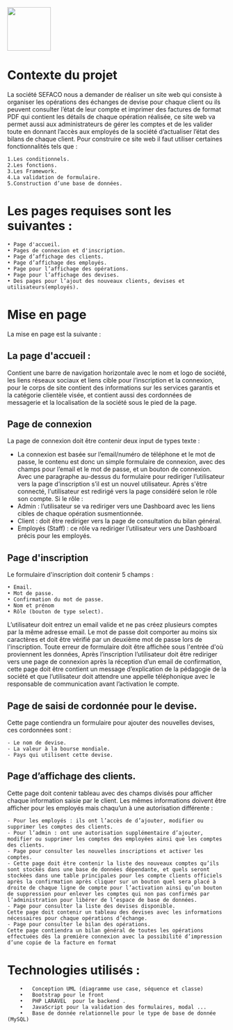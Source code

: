 <img style="width: 100px;" src="https://user-images.githubusercontent.com/93930982/180025721-861328d6-7276-4edd-8562-2b7e97a7e25b.png">


# Contexte du projet
La société SEFACO nous a demander de réaliser un site web qui consiste à organiser les opérations des échanges de devise pour chaque client ou ils peuvent consulter l’état de leur compte et imprimer des factures de format PDF qui contient les détails de chaque opération réalisée, ce site web va permet aussi aux administrateurs de gérer les comptes et de les valider toute en donnant l’accès aux employés de la société d’actualiser l’état des bilans de chaque client. Pour construire ce site web il faut utiliser certaines fonctionnalités tels que :

    1.Les conditionnels.
    2.Les fonctions.
    3.Les Framework. 
    4.La validation de formulaire.
    5.Construction d’une base de données.
  
  
# Les pages requises sont les suivantes :
    • Page d'accueil.
    • Pages de connexion et d'inscription.
    • Page d’affichage des clients.
    • Page d’affichage des employés.
    • Page pour l’affichage des opérations.
    • Page pour l’affichage des devises.
    • Des pages pour l’ajout des nouveaux clients, devises et utilisateurs(employés).
    
    
# Mise en page 
La mise en page est la suivante :

## La page d'accueil :
Contient une barre de navigation horizontale avec le nom et logo de société, les liens réseaux sociaux et liens cible pour l’inscription et la connexion, pour le corps de site contient des informations sur les services garantis et la catégorie clientèle visée, et contient aussi des cordonnées de messagerie et la localisation de la société sous le pied de la page.

## Page de connexion 
La page de connexion doit être contenir deux input de types texte :
- La connexion est basée sur l’email/numéro de téléphone et le mot de passe, le contenu est donc un simple formulaire de connexion, avec des champs pour l’email et le mot de passe, et un bouton de connexion. Avec une paragraphe au-dessus du formulaire pour rediriger l’utilisateur vers la page d’inscription s’il est un nouvel utilisateur.
Après s'être connecté, l'utilisateur est redirigé vers la page considéré selon le rôle son compte.
Si le rôle :
- Admin : l’utilisateur se va rediriger vers une Dashboard avec les liens cibles de chaque opération susmentionnée.  
- Client : doit être rediriger vers la page de consultation du bilan général.
- Employés (Staff) : ce rôle va rediriger l’utilisateur vers une Dashboard précis pour les employés.


## Page d'inscription
Le formulaire d'inscription doit contenir 5 champs :

    • Email.
    • Mot de passe.
    • Confirmation du mot de passe.
    • Nom et prénom
    • Rôle (bouton de type select).
    
L’utilisateur doit entrez un email valide et ne pas créez plusieurs comptes par la même adresse email. Le mot de passe doit comporter au moins six caractères et doit être vérifié par un deuxième mot de passe lors de l'inscription. Toute erreur de formulaire doit être affichée sous l'entrée d'où proviennent les données,
Après l’inscription l’utilisateur doit être rediriger vers une page de connexion après la réception d’un email de confirmation, cette page doit être contient un message d’explication de la pédagogie de la société et que l’utilisateur doit attendre une appelle téléphonique avec le responsable de communication avant l’activation le compte.


## Page de saisi de cordonnée pour le devise.
Cette page contiendra un formulaire pour ajouter des nouvelles devises, ces cordonnées sont :

    - Le nom de devise.
    - La valeur à la bourse mondiale.
    - Pays qui utilisent cette devise.


## Page d’affichage des clients.
Cette page doit contenir tableau avec des champs divisés pour afficher chaque information saisie par le client. Les mêmes informations doivent être afficher pour les employés mais chaqu’un à une autorisation différente :

    - Pour les employés : ils ont l’accès de d’ajouter, modifier ou supprimer les comptes des clients.
    - Pour l’admin : ont une autorisation supplémentaire d’ajouter, modifier ou supprimer les comptes des employées ainsi que les comptes des clients. 
    - Page pour consulter les nouvelles inscriptions et activer les comptes.
    - Cette page doit être contenir la liste des nouveaux comptes qu’ils sont stockés dans une base de données dépendante, et quels seront stockées dans une table principales pour les compte clients officiels après la confirmation après cliquer sur un bouton quel sera placé à droite de chaque ligne de compte pour l’activation ainsi qu’un bouton de suppression pour enlever les comptes qui non pas confirmés par l’administration pour libérer de l’espace de base de données.  
    - Page pour consulter la liste des devises disponible.
    Cette page doit contenir un tableau des devises avec les informations nécessaires pour chaque opérations d’échange.
    - Page pour consulter le bilan des opérations.
    Cette page contiendra un bilan général de toutes les opérations effectuées dès la première connexion avec la possibilité d’impression d’une copie de la facture en format 
  
# Technologies utilisés :
        •	Conception UML (diagramme use case, séquence et classe)
        •	Bootstrap pour le front
        •	PHP LARAVEL  pour le backend .
        •	JavaScript pour la validation des formulaires, modal ...
        •	Base de donnée relationnelle pour le type de base de donnée (MySQL)
